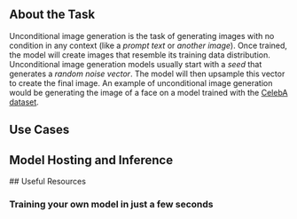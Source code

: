 ## About the Task

Unconditional image generation is the task of generating images with no condition in any context (like a *prompt text* or *another image*). Once trained, the model will create images that resemble its training data distribution.
Unconditional image generation models usually start with a *seed* that generates a *random noise vector*. The model will then upsample this vector to create the final image. 
An example of unconditional image generation would be generating the image of a face on a model trained with the [CelebA dataset](https://huggingface.co/datasets/huggan/CelebA-HQ).

## Use Cases



## Model Hosting and Inference



## Useful Resources



### Training your own model in just a few seconds